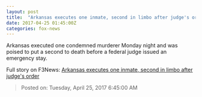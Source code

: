 ```yaml
---
layout: post
title:  "Arkansas executes one inmate, second in limbo after judge's order"
date: 2017-04-25 01:45:00Z
categories: fox-news
---
```


Arkansas executed one condemned murderer Monday night and was poised to put a second to death before a federal judge issued an emergency stay.


Full story on F3News: [Arkansas executes one inmate, second in limbo after judge's order](http://www.f3nws.com/n/msdJzB)

> Posted on: Tuesday, April 25, 2017 6:45:00 AM
